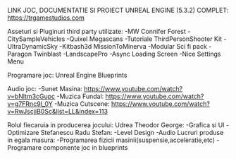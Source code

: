 LINK JOC, DOCUMENTATIE SI PROIECT UNREAL ENGINE (5.3.2) COMPLET: https://trgamestudios.com


Asseturi si Pluginuri third party utilizate:
-MW Connifer Forest
-CitySampleVehicles
-Quixel Megascans
-Tutoriale ThirdPersonShooter Kit
-UltraDynamicSky
-Kitbash3d MissionToMinerva
-Modular Sci fi pack
-Paragon Twinblast
-LandscapePro
-Async Loading Screen
-Nice Settings Menu

Programare joc: Unreal Engine Blueprints

Audio joc:
-Sunet Masina: https://www.youtube.com/watch?v=bNltm3cGupc
-Muzica Fundal: https://www.youtube.com/watch?v=g7FRnc9I_0Y
-Muzica Cutscene: https://www.youtube.com/watch?v=RwJscjiB0Sc&list=LL&index=113

Rolul fiecaruia in producerea jocului:
	Udrea Theodor George:
				-Grafica si UI
				-Optimizare
	Stefanescu Radu Stefan:
				-Level Design
				-Audio
	Lucruri produse in egala masura:
					-Programarea fizicii masinii(suspensie,acceleratie,etc)
          -Programare componente joc in blueprints
